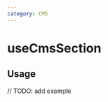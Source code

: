 ```yaml
---
category: CMS
---
```


# useCmsSection

<!-- PLACEHOLDER_DESCRIPTION -->

## Usage

// TODO: add example
